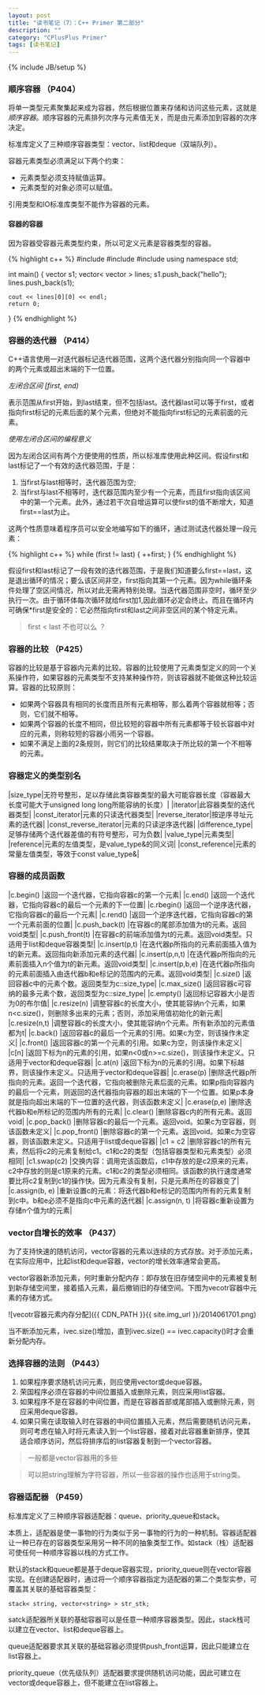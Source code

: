```yaml
---
layout: post
title: "读书笔记（7）：C++ Primer 第二部分"
description: ""
category: "CPlusPlus Primer"
tags: [读书笔记]
---
```

{% include JB/setup %}

### 顺序容器 （P404）

将单一类型元素聚集起来成为容器，然后根据位置来存储和访问这些元素，这就是*顺序容器*。顺序容器的元素排列次序与元素值无关，而是由元素添加到容器的次序决定。

标准库定义了三种顺序容器类型：vector、list和deque（双端队列）。

容器元素类型必须满足以下两个约束：

* 元素类型必须支持赋值运算。
* 元素类型的对象必须可以赋值。

引用类型和IO标准库类型不能作为容器的元素。

#### 容器的容器

因为容器受容器元素类型约束，所以可定义元素是容器类型的容器。

{% highlight c++ %}
#include <iostream>
#include <string>
#include <vector>
using namespace std;

int main() {
	vector<string> s1;
	vector< vector<string> > lines;
	s1.push_back("hello");
	lines.push_back(s1);

	cout << lines[0][0] << endl;
	return 0;
}
{% endhighlight %}

### 容器的迭代器 （P414）

C++语言使用一对迭代器标记迭代器范围，这两个迭代器分别指向同一个容器中的两个元素或超出末端的下一位置。

*左闭合区间 [first, end)*

表示范围从first开始，到last结束，但不包括last。迭代器last可以等于first，或者指向first标记的元素后面的某个元素，但绝对不能指向first标记的元素前面的元素。

*使用左闭合区间的编程意义*

因为左闭合区间有两个方便使用的性质，所以标准库使用此种区间。假设first和last标记了一个有效的迭代器范围，于是：

1. 当first与last相等时，迭代器范围为空;
2. 当first与last不相等时，迭代器范围内至少有一个元素，而且first指向该区间中的第一个元素。此外，通过若干次自增运算可以使first的值不断增大，知道first==last为止。

这两个性质意味着程序员可以安全地编写如下的循环，通过测试迭代器处理一段元素：

{% highlight c++ %}
while (first != last) {
	++first;
}
{% endhighlight %}

假设first和last标记了一段有效的迭代器范围，于是我们知道要么first==last，这是退出循环的情况；要么该区间非空，first指向其第一个元素。因为while循环条件处理了空区间情况，所以对此无需再特别处理。当迭代器范围非空时，循环至少执行一次。由于循环体每次循环就给first加1,因此循环必定会终止。而且在循环内可确保*first是安全的：它必然指向first和last之间非空区间的某个特定元素。

> first < last 不也可以么 ？ 

### 容器的比较 （P425）

容器的比较是基于容器内元素的比较。容器的比较使用了元素类型定义的同一个关系操作符，如果容器的元素类型不支持某种操作符，则该容器就不能做这种比较运算。容器的比较原则：

* 如果两个容器具有相同的长度而且所有元素相等，那么着两个容器就相等；否则，它们就不相等。
* 如果两个容器的长度不相同，但比较短的容器中所有元素都等于较长容器中对应的元素，则称较短的容器小雨另一个容器。
* 如果不满足上面的2条规则，则它们的比较结果取决于所比较的第一个不相等的元素。

<!--more-->

### 容器定义的类型别名

|size_type|无符号整形，足以存储此类容器类型的最大可能容器长度（容器最大长度可能大于unsigned long long所能容纳的长度）|
|iterator|此容器类型的迭代器类型|
|const_iterator|元素的只读迭代器类型|
|reverse_iterator|按逆序寻址元素的迭代器|
|const_reverse_iterator|元素的只读逆序迭代器|
|difference_type|足够存储两个迭代器差值的有符号整形，可为负数|
|value_type|元素类型|
|reference|元素的左值类型，是value_type&的同义词|
|const_reference|元素的常量左值类型，等效于const value_type&|

### 容器的成员函数

|c.begin()			|返回一个迭代器，它指向容器c的第一个元素|
|c.end()			|返回一个迭代器，它指向容器c的最后一个元素的下一位置|
|c.rbegin()			|返回一个逆序迭代器，它指向容器c的最后一个元素|
|c.rend()			|返回一个逆序迭代器，它指向容器c的第一个元素前面的位置|
|c.push_back(t)		|在容器c的尾部添加值为t的元素。返回void类型|
|c.push_front(t)	|在容器c的前端添加值为t的元素。返回void类型。只适用于list和deque容器类型|
|c.insert(p,t)		|在迭代器p所指向的元素前面插入值为t的新元素。返回指向新添加元素的迭代器|
|c.insert(p,n,t)	|在迭代器p所指向的元素前面插入n个值为t的新元素。返回void类型|
|c.insert(p,b,e)	|在迭代器p所指向的元素前面插入由迭代器b和e标记的范围内的元素。返回void类型|
|c.size()			|返回容器c中的元素个数。返回类型为c::size_type|
|c.max_size()		|返回容器c可容纳的最多元素个数，返回类型为c::size_type|
|c.empty()			|返回标记容器大小是否为0的布尔值|
|c.resize(n)		|调整容器c的长度大小，使其能容纳n个元素，如果n<c.size()，则删除多出来的元素；否则，添加采用值初始化的新元素|
|c.resize(n,t)		|调整容器c的长度大小，使其能容纳n个元素。所有新添加的元素值都为t|
|c.back()			|返回容器c的最后一个元素的引用。如果c为空，则该操作未定义|
|c.front()			|返回容器c的第一个元素的引用。如果c为空，则该操作未定义|
|c[n]				|返回下标为n的元素的引用，如果n<0或n>=c.size()，则该操作未定义。只适用于vector和deque容器|
|c.at(n)			|返回下标为n的元素的引用。如果下标越界，则该操作未定义。只适用于vector和deque容器|
|c.erase(p)			|删除迭代器p所指向的元素。返回一个迭代器，它指向被删除元素后面的元素。如果p指向容器内的最后一个元素，则返回的迭代器指向容器的超出末端的下一个位置。如果p本身就是指向超出末端的下一位置的迭代器，则该函数未定义|
|c.erase(p,e)		|删除迭代器b和e所标记的范围内所有的元素|
|c.clear()			|删除容器c内的所有元素。返回void|
|c.pop_back()		|删除容器c的最后一个元素。返回void。如果c为空容器，则该函数未定义|
|c.pop_front()		|删除容器c的第一个元素。返回void。如果c为空容器，则该函数未定义。只适用于list或deque容器|
|c1 = c2			|删除容器c1的所有元素，然后将c2的元素复制给c1。c1和c2的类型（包括容器类型和元素类型）必须相同|
|c1.swap(c2)		|交换内容：调用完该函数后，c1中存放的是c2原来的元素，c2中存放的则是c1原来的元素。c1和c2的类型必须相同。该函数的执行速度通常要比将c2复制到c1的操作快。因为元素没有复制，只是元素所在的容器变了|
|c.assign(b, e)		|重新设置c的元素：将迭代器b和e标记的范围内所有的元素复制到c中。b和e必须不是指向c中元素的迭代器|
|c.assign(n, t)		|将容器c重新设置为存储n个值为t的元素|

### vector自增长的效率 （P437）

为了支持快速的随机访问，vector容器的元素以连续的方式存放。对于添加元素，在实际应用中，比起list和deque容器，vector的增长效率通常会更高。

vector容器新添加元素，何时重新分配内存：即存放在旧存储空间中的元素被复制到新存储空间里，接着插入元素，最后撤销旧的存储空间。下图为vecotr容器中元素的存储方式。

![vecotr容器元素内存分配]({{ CDN_PATH }}{{ site.img_url }}/2014061701.png)

当不断添加元素，ivec.size()增加，直到ivec.size() == ivec.capacity()时才会重新分配内存。

### 选择容器的法则 （P443）

1. 如果程序要求随机访问元素，则应使用vector或deque容器。
2. 荣国程序必须在容器的中间位置插入或删除元素，则应采用list容器。
3. 如果程序不是在容器的中间位置，而是在容器首部或尾部插入或删除元素，则应采用deque容器。
4. 如果只需在读取输入时在容器的中间位置插入元素，然后需要随机访问元素，则可考虑在输入时将元素读入到一个list容器，接着对此容器重新排序，使其适合顺序访问，然后将排序后的list容器复制到一个vector容器。

> 一般都是vector容器用的多些

> 可以把string理解为字符容器，所以一些容器的操作也适用于string类。

### 容器适配器 （P459）

标准库定义了三种顺序容器适配器：queue、priority_queue和stack。

本质上，适配器是使一事物的行为类似于另一事物的行为的一种机制。容器适配器让一种已存在的容器类型采用另一种不同的抽象类型工作。如stack（栈）适配器可使任何一种顺序容器以栈的方式工作。

默认的stack和queue都是基于deque容器实现，priority_queue则在vector容器实现。在创建适配器时，通过将一个顺序容器指定为适配器的第二个类型实参，可覆盖其关联的基础容器类型：

	stack< string, vector<string> > str_stk;

satck适配器所关联的基础容器可以是任意一种顺序容器类型。因此，stack栈可以建立在vector、list和deque容器上。

queue适配器要求其关联的基础容器必须提供push_front运算，因此只能建立在list容器上。

priority_queue（优先级队列）适配器要求提供随机访问功能，因此可建立在vector或deque容器上，但不能建立在list容器上。